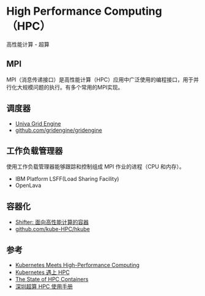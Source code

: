 # High Performance Computing（HPC）

高性能计算 - 超算

## MPI

MPI（消息传递接口）是高性能计算（HPC）应用中广泛使用的编程接口，用于并行化大规模问题的执行。有多个常用的MPI实现。

## 调度器

* [Univa Grid Engine](https://www.univa.com/products/)
* [github.com/gridengine/gridengine](https://github.com/gridengine/gridengine)

## 工作负载管理器

使用工作负载管理器能够跟踪和控制组成 MPI 作业的进程（CPU 和内存）。

* IBM Platform LSFF(Load Sharing Facility)
* OpenLava

## 容器化

* [Shifter: 面向高性能计算的容器](https://www.linuxidc.com/Linux/2017-10/148038.htm)
* [github.com/kube-HPC/hkube](https://github.com/kube-HPC/hkube)

## 参考

* [Kubernetes Meets High-Performance Computing](https://kubernetes.io/blog/2017/08/kubernetes-meets-high-performance/)
* [Kubernetes 遇上 HPC](http://www.sohu.com/a/192863878_465914)
* [The State of HPC Containers](https://www.stackhpc.com/the-state-of-hpc-containers.html)
* [深圳超算 HPC 使用手册](http://www.molcalx.com.cn/wp-content/uploads/2014/10/SZHPC_guide.pdf)
